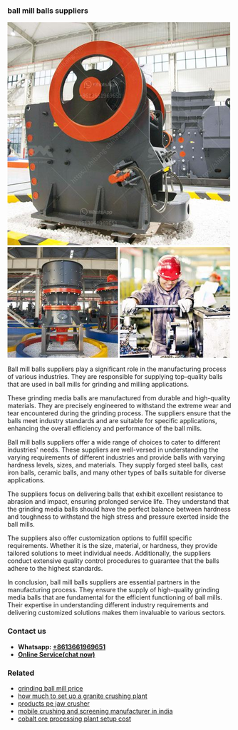 <h3>ball mill balls suppliers</h3><img src='1704951418.jpg' alt=''><p>Ball mill balls suppliers play a significant role in the manufacturing process of various industries. They are responsible for supplying top-quality balls that are used in ball mills for grinding and milling applications.</p><p>These grinding media balls are manufactured from durable and high-quality materials. They are precisely engineered to withstand the extreme wear and tear encountered during the grinding process. The suppliers ensure that the balls meet industry standards and are suitable for specific applications, enhancing the overall efficiency and performance of the ball mills.</p><p>Ball mill balls suppliers offer a wide range of choices to cater to different industries' needs. These suppliers are well-versed in understanding the varying requirements of different industries and provide balls with varying hardness levels, sizes, and materials. They supply forged steel balls, cast iron balls, ceramic balls, and many other types of balls suitable for diverse applications.</p><p>The suppliers focus on delivering balls that exhibit excellent resistance to abrasion and impact, ensuring prolonged service life. They understand that the grinding media balls should have the perfect balance between hardness and toughness to withstand the high stress and pressure exerted inside the ball mills.</p><p>The suppliers also offer customization options to fulfill specific requirements. Whether it is the size, material, or hardness, they provide tailored solutions to meet individual needs. Additionally, the suppliers conduct extensive quality control procedures to guarantee that the balls adhere to the highest standards.</p><p>In conclusion, ball mill balls suppliers are essential partners in the manufacturing process. They ensure the supply of high-quality grinding media balls that are fundamental for the efficient functioning of ball mills. Their expertise in understanding different industry requirements and delivering customized solutions makes them invaluable to various sectors.</p><h3>Contact us</h3><ul><li><strong>Whatsapp:&nbsp;<a href="https://wa.me/8613661969651">+8613661969651</a></strong></li><li><a href="https://swt.shibang-china.com/?git&amp;zhl&amp;ball mill balls suppliers"><strong>Online Service(chat now)</strong></a></li></ul><h3>Related</h3><ul><li><a href='grinding ball mill price.md'>grinding ball mill price</a></li><li><a href='how much to set up a granite crushing plant.md'>how much to set up a granite crushing plant</a></li><li><a href='products pe jaw crusher.md'>products pe jaw crusher</a></li><li><a href='mobile crushing and screening manufacturer in india.md'>mobile crushing and screening manufacturer in india</a></li><li><a href='cobalt ore processing plant setup cost.md'>cobalt ore processing plant setup cost</a></li></ul>